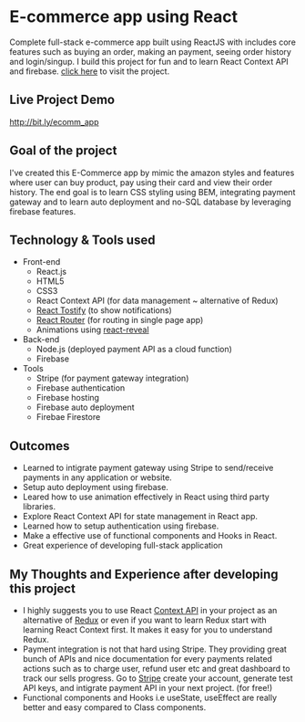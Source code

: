 # E-commerce app using React

Complete full-stack e-commerce app built using ReactJS with includes core features such as buying an order, making an payment, seeing order history and login/singup. I build this project for fun and to learn React Context API and firebase. [click here](http://bit.ly/ecomm_app) to visit the project.

## Live Project Demo
http://bit.ly/ecomm_app

## Goal of the project
I've created this E-Commerce app by mimic the amazon styles and features where user can buy product, pay using their card and view their order history. The end goal is to learn CSS styling using BEM, integrating payment gateway and to learn auto deployment and no-SQL database by leveraging firebase features.

## Technology & Tools used
- Front-end
  - React.js
  - HTML5
  - CSS3
  - React Context API (for data management ~ alternative of Redux)
  - [React Tostify](https://www.npmjs.com/package/react-toastify) (to show notifications)
  - [React Router](https://www.npmjs.com/package/react-router-dom) (for routing in single page app)
  - Animations using [react-reveal](https://www.npmjs.com/package/react-reveal)
- Back-end
  - Node.js (deployed payment API as a cloud function)
  - Firebase
- Tools
  - Stripe (for payment gateway integration)
  - Firebase authentication
  - Firebase hosting
  - Firebase auto deployment
  - Firebae Firestore

## Outcomes
- Learned to intigrate payment gateway using Stripe to send/receive payments in any application or website.
- Setup auto deployment using firebase.
- Leared how to use animation effectively in React using third party libraries.
- Explore React Context API for state management in React app. 
- Learned how to setup authentication using firebase.
- Make a effective use of functional components and Hooks in React.
- Great experience of developing full-stack application

## My Thoughts and Experience after developing this project
- I highly suggests you to use React [Context API](https://reactjs.org/docs/context.html) in your project as an alternative of [Redux](https://redux.js.org/) or even if you want to learn Redux start with learning React Context first. It makes it easy for you to understand Redux.
- Payment integration is not that hard using Stripe. They providing great bunch of APIs and nice documentation for every payments related actions such as to charge user, refund user etc and great dashboard to track our sells progress. Go to [Stripe](https://stripe.com/en-ca) create your account, generate test API keys, and intigrate payment API in your next project. (for free!)
- Functional components and Hooks i.e useState, useEffect are really better and easy compared to Class components.
